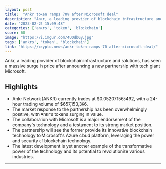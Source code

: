 ```yaml
---
layout: post
title:  "Ankr token ramps 70% after Microsoft deal"
description: "Ankr, a leading provider of blockchain infrastructure and solutions, has seen a massive surge in price after announcing a new partnership with tech giant Microsoft."
date: "2023-02-22 15:09:48"
categories: ['ankrs', 'token', 'blockchain']
score: 68
image: "https://i.imgur.com/4UOdbGy.jpg"
tags: ['ankrs', 'token', 'blockchain']
link: "https://crypto.news/ankr-token-ramps-70-after-microsoft-deal/"
---
```


Ankr, a leading provider of blockchain infrastructure and solutions, has seen a massive surge in price after announcing a new partnership with tech giant Microsoft.

## Highlights

- Ankr Network (ANKR) currently trades at $0.052071565492, with a 24-hour trading volume of $657,153,366.
- The market response to the partnership has been overwhelmingly positive, with Ankr’s tokens surging in value.
- The collaboration with Microsoft is a major endorsement of the company's technology and a testament to its strong market position.
- The partnership will see the former provide its innovative blockchain technology to Microsoft's Azure cloud platform, leveraging the power and security of blockchain technology.
- The latest development is yet another example of the transformative power of the technology and its potential to revolutionize various industries.

---
